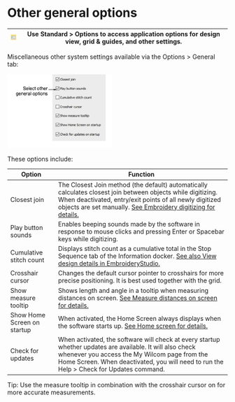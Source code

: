 # Other general options

| ![Options00045.png](assets/Options00045.png) | Use Standard > Options to access application options for design view, grid & guides, and other settings. |
| -------------------------------------------- | -------------------------------------------------------------------------------------------------------- |

Miscellaneous other system settings available via the Options > General tab:

![settings00046.png](assets/settings00046.png)

These options include:

| Option                      | Function                                                                                                                                                                                                                                                                                  |
| --------------------------- | ----------------------------------------------------------------------------------------------------------------------------------------------------------------------------------------------------------------------------------------------------------------------------------------- |
| Closest join                | The Closest Join method (the default) automatically calculates closest join between objects while digitizing. When deactivated, entry/exit points of all newly digitized objects are set manually. [See Embroidery digitizing for details.](../../Digitizing/input/Embroidery_digitizing) |
| Play button sounds          | Enables beeping sounds made by the software in response to mouse clicks and pressing Enter or Spacebar keys while digitizing.                                                                                                                                                             |
| Cumulative stitch count     | Displays stitch count as a cumulative total in the Stop Sequence tab of the Information docker. [See also View design details in EmbroideryStudio.](../../Basics/view/View_design_details_in_EmbroideryStudio)                                                                            |
| Crosshair cursor            | Changes the default cursor pointer to crosshairs for more precise positioning. It is best used together with the grid.                                                                                                                                                                    |
| Show measure tooltip        | Shows length and angle in a tooltip when measuring distances on screen. [See Measure distances on screen for details.](../../Basics/basics/Measure_distances_on_screen)                                                                                                                   |
| Show Home Screen on startup | When activated, the Home Screen always displays when the software starts up. [See Home screen for details.](../../Basics/basics/Home_screen)                                                                                                                                              |
| Check for updates           | When activated, the software will check at every startup whether updates are available. It will also check whenever you access the My Wilcom page from the Home Screen. When deactivated, you will need to run the Help > Check for Updates command.                                      |

Tip: Use the measure tooltip in combination with the crosshair cursor on for more accurate measurements.
